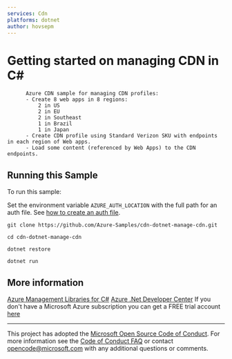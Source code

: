 ```yaml
---
services: Cdn
platforms: dotnet
author: hovsepm
---
```


# Getting started on managing CDN in C# #

          Azure CDN sample for managing CDN profiles:
          - Create 8 web apps in 8 regions:
              2 in US
              2 in EU
              2 in Southeast
              1 in Brazil
              1 in Japan
          - Create CDN profile using Standard Verizon SKU with endpoints in each region of Web apps.
          - Load some content (referenced by Web Apps) to the CDN endpoints.


## Running this Sample ##

To run this sample:

Set the environment variable `AZURE_AUTH_LOCATION` with the full path for an auth file. See [how to create an auth file](https://github.com/Azure/azure-libraries-for-java/blob/master/AUTH.md).

    git clone https://github.com/Azure-Samples/cdn-dotnet-manage-cdn.git

    cd cdn-dotnet-manage-cdn

    dotnet restore

    dotnet run

## More information ##

[Azure Management Libraries for C#](https://github.com/Azure/azure-sdk-for-net/tree/Fluent)
[Azure .Net Developer Center](https://azure.microsoft.com/en-us/develop/net/)
If you don't have a Microsoft Azure subscription you can get a FREE trial account [here](http://go.microsoft.com/fwlink/?LinkId=330212)

---

This project has adopted the [Microsoft Open Source Code of Conduct](https://opensource.microsoft.com/codeofconduct/). For more information see the [Code of Conduct FAQ](https://opensource.microsoft.com/codeofconduct/faq/) or contact [opencode@microsoft.com](mailto:opencode@microsoft.com) with any additional questions or comments.